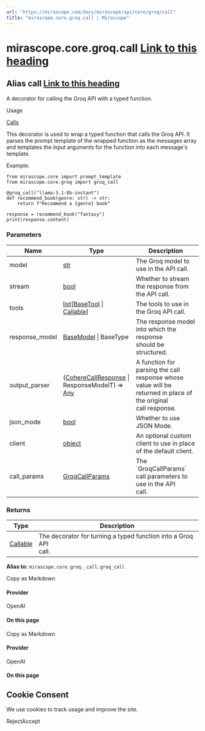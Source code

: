 ```yaml
---
url: "https://mirascope.com/docs/mirascope/api/core/groq/call"
title: "mirascope.core.groq.call | Mirascope"
---
```


# mirascope.core.groq.call [Link to this heading](https://mirascope.com/docs/mirascope/api/core/groq/call\#mirascope-core-groq-call)

## Alias call [Link to this heading](https://mirascope.com/docs/mirascope/api/core/groq/call\#call)

A decorator for calling the Groq API with a typed function.

Usage

[Calls](https://mirascope.com/docs/mirascope/learn/calls)

This decorator is used to wrap a typed function that calls the Groq API. It parses
the prompt template of the wrapped function as the messages array and templates the input
arguments for the function into each message's template.

Example:

```
from mirascope.core import prompt_template
from mirascope.core.groq import groq_call

@groq_call("llama-3.1-8b-instant")
def recommend_book(genre: str) -> str:
    return f"Recommend a {genre} book"

response = recommend_book("fantasy")
print(response.content)
```

### Parameters

| Name | Type | Description |
| --- | --- | --- |
| model | [str](https://docs.python.org/3/library/stdtypes.html#str) | The Groq model to use in the API call. |
| stream | [bool](https://docs.python.org/3/library/functions.html#bool) | Whether to stream the response from the API call. |
| tools | [list](https://docs.python.org/3/library/stdtypes.html#list)\[[BaseTool](https://mirascope.com/docs/mirascope/api/core/base/tool#basetool) \| [Callable](https://docs.python.org/3/library/typing.html#typing.Callable)\] | The tools to use in the Groq API call. |
| response\_model | [BaseModel](https://docs.pydantic.dev/latest/api/base_model/) \| BaseType | The response model into which the response<br>should be structured. |
| output\_parser | ([CohereCallResponse](https://mirascope.com/docs/mirascope/api/core/cohere/call_response#coherecallresponse) \| ResponseModelT) =\> [Any](https://docs.python.org/3/library/typing.html#typing.Any) | A function for<br>parsing the call response whose value will be returned in place of the original<br>call response. |
| json\_mode | [bool](https://docs.python.org/3/library/functions.html#bool) | Whether to use JSON Mode. |
| client | [object](https://docs.python.org/3/library/functions.html#object) | An optional custom client to use in place of the default client. |
| call\_params | [GroqCallParams](https://mirascope.com/docs/mirascope/api/core/groq/call_params#groqcallparams) | The \`GroqCallParams\` call parameters to use in the API<br>call. |

### Returns

| Type | Description |
| --- | --- |
| [Callable](https://docs.python.org/3/library/typing.html#typing.Callable) | The decorator for turning a typed function into a Groq API<br>call. |

**Alias to:** `mirascope.core.groq._call.groq_call`

Copy as Markdown

#### Provider

OpenAI

#### On this page

Copy as Markdown

#### Provider

OpenAI

#### On this page

## Cookie Consent

We use cookies to track usage and improve the site.

RejectAccept